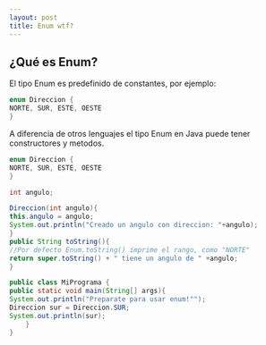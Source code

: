 ```yaml
---
layout: post
title: Enum wtf?
---
```


## ¿Qué es Enum?

El tipo Enum es predefinido de constantes, por ejemplo:

  ```java
enum Direccion {
  NORTE, SUR, ESTE, OESTE
  }
  ```

A diferencia de otros lenguajes el tipo Enum en Java puede tener constructores y metodos.

  ```java
enum Direccion {
  NORTE, SUR, ESTE, OESTE
  }

int angulo;

Direccion(int angulo){  
  this.angulo = angulo;
  System.out.println("Creado un angulo con direccion: "+angulo);
  }
public String toString(){
  //Por defecto Enum.toString() imprime el rango, como "NORTE"
  return super.toString() + " tiene un angulo de " +angulo;
  }

public class MiPrograma {
  public static void main(String[] args){
  System.out.println("Preparate para usar enum!"");
  Direccion sur = Direccion.SUR;
  System.out.println(sur);
      }
  }
```
